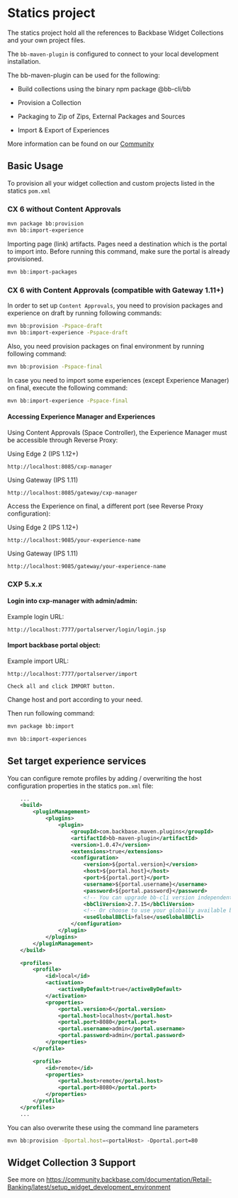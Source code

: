 # Statics project

The statics project hold all the references to Backbase Widget Collections and your own project files. 

The `bb-maven-plugin` is configured to connect to your local development installation.


The bb-maven-plugin can be used for the following:

* Build collections using the binary npm package @bb-cli/bb

* Provision a Collection

* Packaging to Zip of Zips, External Packages and Sources

* Import & Export of Experiences


More information can be found on our [Community](https://community.backbase.com/documentation/cxs/latest/deploy_using_bb_maven)

## Basic Usage

To provision all your widget collection and custom projects listed in the statics `pom.xml`

### CX 6 without Content Approvals
```bash
mvn package bb:provision
mvn bb:import-experience
```
Importing page (link) artifacts. Pages need a destination which is the portal to import into. Before running this command, make sure the portal is already provisioned.
```bash
mvn bb:import-packages
```
### CX 6 with Content Approvals (compatible with Gateway 1.11+)
In order to set up `Content Approvals`, you need to provision packages and experience on draft by running following commands:

```bash
mvn bb:provision -Pspace-draft
mvn bb:import-experience -Pspace-draft
```

Also, you need provision packages on final environment by running following command:

```bash
mvn bb:provision -Pspace-final
```

In case you need to import some experiences (except Experience Manager) on final, execute the following command:

```bash
mvn bb:import-experience -Pspace-final
```

#### Accessing Experience Manager and Experiences
Using Content Approvals (Space Controller), the Experience Manager must be accessible through Reverse Proxy:

Using Edge 2 (IPS 1.12+)
```
http://localhost:8085/cxp-manager
```
Using Gateway (IPS 1.11)
```
http://localhost:8085/gateway/cxp-manager
```

Access the Experience on final, a different port (see Reverse Proxy configuration):

Using Edge 2 (IPS 1.12+)
```
http://localhost:9085/your-experience-name
```
Using Gateway (IPS 1.11)
```
http://localhost:9085/gateway/your-experience-name
```

### CXP 5.x.x

#### Login into cxp-manager with admin/admin:
Example login URL:
```
http://localhost:7777/portalserver/login/login.jsp
```

#### Import backbase portal object:
Example import URL:
```
http://localhost:7777/portalserver/import
```
```Check all and click IMPORT button.```

Change host and port according to your need.

Then run following command:

```bash
mvn package bb:import 
```

```bash
mvn bb:import-experiences
```

## Set target experience services

You can configure remote profiles by adding / overwriting the host configuration properties in the statics `pom.xml` file:

```xml
    ...
    <build>
        <pluginManagement>
            <plugins>
                <plugin>
                    <groupId>com.backbase.maven.plugins</groupId>
                    <artifactId>bb-maven-plugin</artifactId>
                    <version>1.0.47</version>
                    <extensions>true</extensions>
                    <configuration>
                        <version>${portal.version}</version>
                        <host>${portal.host}</host>
                        <port>${portal.port}</port>
                        <username>${portal.username}</username>
                        <password>${portal.password}</password>
                        <!-- You can upgrade bb-cli version independently -->
                        <bbCliVersion>2.7.15</bbCliVersion>
                        <!-- Or choose to use your globally available bb-cli -->
                        <useGlobalBBCli>false</useGlobalBBCli>
                    </configuration>
                </plugin>
            </plugins>
        </pluginManagement>
    </build>

    <profiles>
        <profile>
            <id>local</id>
            <activation>
                <activeByDefault>true</activeByDefault>
            </activation>
            <properties>
                <portal.version>6</portal.version>
                <portal.host>localhost</portal.host>
                <portal.port>8080</portal.port>
                <portal.username>admin</portal.username>
                <portal.password>admin</portal.password>
            </properties>
        </profile>

        <profile>
            <id>remote</id>
            <properties>
                <portal.host>remote</portal.host>
                <portal.port>8080</portal.port>
            </properties>
        </profile>
    </profiles>
    ...
```

You can also overwrite these using the command line parameters

```bash
mvn bb:provision -Dportal.host=<portalHost> -Dportal.port=80
```

## Widget Collection 3 Support
See more on https://community.backbase.com/documentation/Retail-Banking/latest/setup_widget_development_environment
